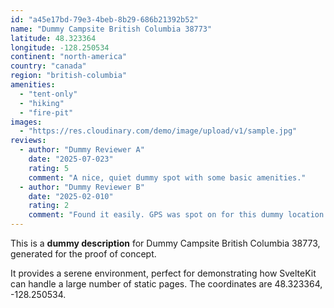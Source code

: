 ```yaml
---
id: "a45e17bd-79e3-4beb-8b29-686b21392b52"
name: "Dummy Campsite British Columbia 38773"
latitude: 48.323364
longitude: -128.250534
continent: "north-america"
country: "canada"
region: "british-columbia"
amenities:
  - "tent-only"
  - "hiking"
  - "fire-pit"
images:
  - "https://res.cloudinary.com/demo/image/upload/v1/sample.jpg"
reviews:
  - author: "Dummy Reviewer A"
    date: "2025-07-023"
    rating: 5
    comment: "A nice, quiet dummy spot with some basic amenities."
  - author: "Dummy Reviewer B"
    date: "2025-02-010"
    rating: 2
    comment: "Found it easily. GPS was spot on for this dummy location."
---
```


This is a **dummy description** for Dummy Campsite British Columbia 38773, generated for the proof of concept.

It provides a serene environment, perfect for demonstrating how SvelteKit can handle a large number of static pages. The coordinates are 48.323364, -128.250534.
